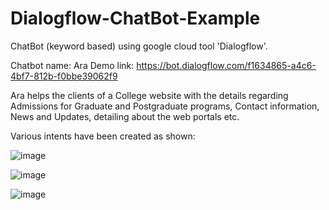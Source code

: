 # Dialogflow-ChatBot-Example
ChatBot (keyword based) using google cloud tool 'Dialogflow'.

Chatbot name: Ara
Demo link: https://bot.dialogflow.com/f1634865-a4c6-4bf7-812b-f0bbe39062f9

Ara helps the clients of a College website with the details regarding Admissions for Graduate and Postgraduate programs, Contact information, News and Updates, detailing about the web portals etc. 

Various intents have been created as shown: 

![image](https://github.com/prathamsoni002/Dialogflow-ChatBot-Example/assets/114599961/2fe4ac5f-8ff5-49db-8982-b7682d5b95d4)

![image](https://github.com/prathamsoni002/Dialogflow-ChatBot-Example/assets/114599961/e43569f4-215c-4afa-a4cb-675b629dc598)

![image](https://github.com/prathamsoni002/Dialogflow-ChatBot-Example/assets/114599961/8298cb43-f799-4147-aab0-5634f8b4416b)



